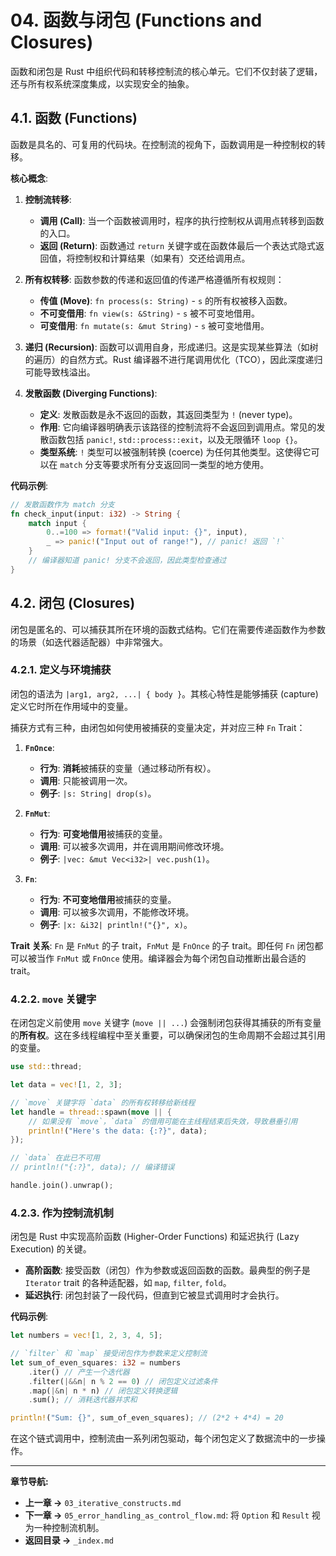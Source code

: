 # 04. 函数与闭包 (Functions and Closures)

函数和闭包是 Rust 中组织代码和转移控制流的核心单元。它们不仅封装了逻辑，还与所有权系统深度集成，以实现安全的抽象。

## 4.1. 函数 (Functions)

函数是具名的、可复用的代码块。在控制流的视角下，函数调用是一种控制权的转移。

**核心概念**:

1. **控制流转移**:
    * **调用 (Call)**: 当一个函数被调用时，程序的执行控制权从调用点转移到函数的入口。
    * **返回 (Return)**: 函数通过 `return` 关键字或在函数体最后一个表达式隐式返回值，将控制权和计算结果（如果有）交还给调用点。

2. **所有权转移**:
    函数参数的传递和返回值的传递严格遵循所有权规则：
    * **传值 (Move)**: `fn process(s: String)` - `s` 的所有权被移入函数。
    * **不可变借用**: `fn view(s: &String)` - `s` 被不可变地借用。
    * **可变借用**: `fn mutate(s: &mut String)` - `s` 被可变地借用。

3. **递归 (Recursion)**:
    函数可以调用自身，形成递归。这是实现某些算法（如树的遍历）的自然方式。Rust 编译器不进行尾调用优化（TCO），因此深度递归可能导致栈溢出。

4. **发散函数 (Diverging Functions)**:
    * **定义**: 发散函数是永不返回的函数，其返回类型为 `!` (never type)。
    * **作用**: 它向编译器明确表示该路径的控制流将不会返回到调用点。常见的发散函数包括 `panic!`, `std::process::exit`，以及无限循环 `loop {}`。
    * **类型系统**: `!` 类型可以被强制转换 (coerce) 为任何其他类型。这使得它可以在 `match` 分支等要求所有分支返回同一类型的地方使用。

**代码示例**:

```rust
// 发散函数作为 match 分支
fn check_input(input: i32) -> String {
    match input {
        0..=100 => format!("Valid input: {}", input),
        _ => panic!("Input out of range!"), // panic! 返回 `!`
    }
    // 编译器知道 panic! 分支不会返回，因此类型检查通过
}
```

## 4.2. 闭包 (Closures)

闭包是匿名的、可以捕获其所在环境的函数式结构。它们在需要传递函数作为参数的场景（如迭代器适配器）中非常强大。

### 4.2.1. 定义与环境捕获

闭包的语法为 `|arg1, arg2, ...| { body }`。其核心特性是能够捕获 (capture) 定义它时所在作用域中的变量。

捕获方式有三种，由闭包如何使用被捕获的变量决定，并对应三种 `Fn` Trait：

1. **`FnOnce`**:
    * **行为**: **消耗**被捕获的变量（通过移动所有权）。
    * **调用**: 只能被调用一次。
    * **例子**: `|s: String| drop(s)`。

2. **`FnMut`**:
    * **行为**: **可变地借用**被捕获的变量。
    * **调用**: 可以被多次调用，并在调用期间修改环境。
    * **例子**: `|vec: &mut Vec<i32>| vec.push(1)`。

3. **`Fn`**:
    * **行为**: **不可变地借用**被捕获的变量。
    * **调用**: 可以被多次调用，不能修改环境。
    * **例子**: `|x: &i32| println!("{}", x)`。

**Trait 关系**: `Fn` 是 `FnMut` 的子 trait，`FnMut` 是 `FnOnce` 的子 trait。即任何 `Fn` 闭包都可以被当作 `FnMut` 或 `FnOnce` 使用。编译器会为每个闭包自动推断出最合适的 trait。

### 4.2.2. `move` 关键字

在闭包定义前使用 `move` 关键字 (`move || ...`) 会强制闭包获得其捕获的所有变量的**所有权**。这在多线程编程中至关重要，可以确保闭包的生命周期不会超过其引用的变量。

```rust
use std::thread;

let data = vec![1, 2, 3];

// `move` 关键字将 `data` 的所有权转移给新线程
let handle = thread::spawn(move || {
    // 如果没有 `move`，`data` 的借用可能在主线程结束后失效，导致悬垂引用
    println!("Here's the data: {:?}", data);
});

// `data` 在此已不可用
// println!("{:?}", data); // 编译错误

handle.join().unwrap();
```

### 4.2.3. 作为控制流机制

闭包是 Rust 中实现高阶函数 (Higher-Order Functions) 和延迟执行 (Lazy Execution) 的关键。

* **高阶函数**: 接受函数（闭包）作为参数或返回函数的函数。最典型的例子是 `Iterator` trait 的各种适配器，如 `map`, `filter`, `fold`。
* **延迟执行**: 闭包封装了一段代码，但直到它被显式调用时才会执行。

**代码示例**:

```rust
let numbers = vec![1, 2, 3, 4, 5];

// `filter` 和 `map` 接受闭包作为参数来定义控制流
let sum_of_even_squares: i32 = numbers
    .iter() // 产生一个迭代器
    .filter(|&&n| n % 2 == 0) // 闭包定义过滤条件
    .map(|&n| n * n) // 闭包定义转换逻辑
    .sum(); // 消耗迭代器并求和

println!("Sum: {}", sum_of_even_squares); // (2*2 + 4*4) = 20
```

在这个链式调用中，控制流由一系列闭包驱动，每个闭包定义了数据流中的一步操作。

---

**章节导航:**

* **上一章 ->** `03_iterative_constructs.md`
* **下一章 ->** `05_error_handling_as_control_flow.md`: 将 `Option` 和 `Result` 视为一种控制流机制。
* **返回目录 ->** `_index.md`

